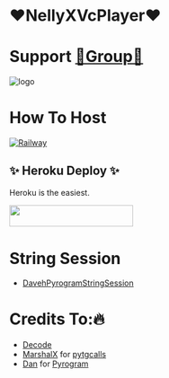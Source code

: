 # ♥️NellyXVcPlayer♥️

# Support [🥇Group🥇](https://t.me/KayAspirerProject)
![logo](https://telegra.ph/file/97b79e8542cc0b851c61d.jpg)
# How To Host 
[![Railway](https://railway.app/button.svg)](https://railway.app/new/template?template=https://github.com/daveh566/VideoPlayer&envs=ADMIN,API_ID,API_HASH,BOT_TOKEN,SESSION_NAME,BOT_USERNAME,ASSISTANT_NAME,UPDATES_CHANNEL,SUPPORT_GROUP,SUDO_USERS)

## ✨ Heroku Deploy ✨
Heroku is the easiest.

<p align="left"><a href="https://heroku.com/deploy?template=https://github.com/daveh566/VideoPlayer"> <img src="https://img.shields.io/badge/Heroku-purple?style=for-the-badge&logo=heroku" width="220" height="38.45"/></a></p>

# String Session
- [DavehPyrogramStringSession](https://replit.com/@daveh566/GenerateStringSession)
# Credits To:🔥 
- [Decode](https://t.me/DeCodeSupport)
- [MarshalX](https://github.com/MarshalX) for [pytgcalls](https://github.com/MarshalX/tgcalls)
- [Dan](https://github.com/delivrance) for [Pyrogram](https://github.com/pyrogram/pyrogram)



